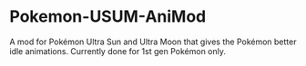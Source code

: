 # Pokemon-USUM-AniMod
A mod for Pokémon Ultra Sun and Ultra Moon that gives the Pokémon better idle animations. Currently done for 1st gen Pokémon only.
